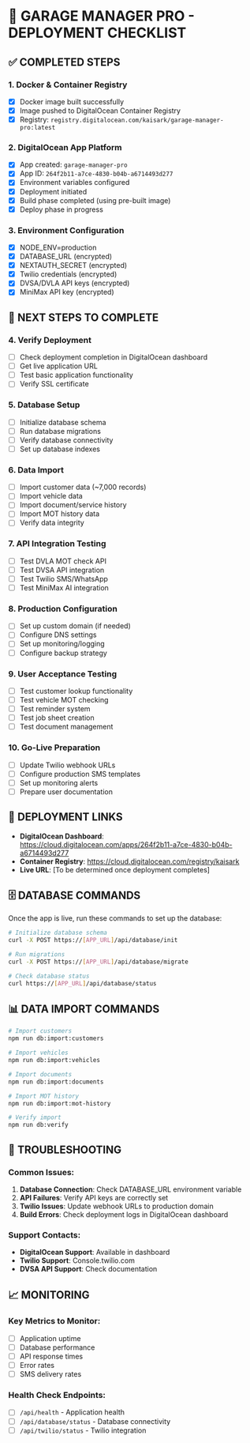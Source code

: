# 🚀 GARAGE MANAGER PRO - DEPLOYMENT CHECKLIST

## ✅ COMPLETED STEPS

### 1. Docker & Container Registry
- [x] Docker image built successfully
- [x] Image pushed to DigitalOcean Container Registry
- [x] Registry: `registry.digitalocean.com/kaisark/garage-manager-pro:latest`

### 2. DigitalOcean App Platform
- [x] App created: `garage-manager-pro`
- [x] App ID: `264f2b11-a7ce-4830-b04b-a6714493d277`
- [x] Environment variables configured
- [x] Deployment initiated
- [x] Build phase completed (using pre-built image)
- [x] Deploy phase in progress

### 3. Environment Configuration
- [x] NODE_ENV=production
- [x] DATABASE_URL (encrypted)
- [x] NEXTAUTH_SECRET (encrypted)
- [x] Twilio credentials (encrypted)
- [x] DVSA/DVLA API keys (encrypted)
- [x] MiniMax API key (encrypted)

## 🔄 NEXT STEPS TO COMPLETE

### 4. Verify Deployment
- [ ] Check deployment completion in DigitalOcean dashboard
- [ ] Get live application URL
- [ ] Test basic application functionality
- [ ] Verify SSL certificate

### 5. Database Setup
- [ ] Initialize database schema
- [ ] Run database migrations
- [ ] Verify database connectivity
- [ ] Set up database indexes

### 6. Data Import
- [ ] Import customer data (~7,000 records)
- [ ] Import vehicle data
- [ ] Import document/service history
- [ ] Import MOT history data
- [ ] Verify data integrity

### 7. API Integration Testing
- [ ] Test DVLA MOT check API
- [ ] Test DVSA API integration
- [ ] Test Twilio SMS/WhatsApp
- [ ] Test MiniMax AI integration

### 8. Production Configuration
- [ ] Set up custom domain (if needed)
- [ ] Configure DNS settings
- [ ] Set up monitoring/logging
- [ ] Configure backup strategy

### 9. User Acceptance Testing
- [ ] Test customer lookup functionality
- [ ] Test vehicle MOT checking
- [ ] Test reminder system
- [ ] Test job sheet creation
- [ ] Test document management

### 10. Go-Live Preparation
- [ ] Update Twilio webhook URLs
- [ ] Configure production SMS templates
- [ ] Set up monitoring alerts
- [ ] Prepare user documentation

## 📱 DEPLOYMENT LINKS

- **DigitalOcean Dashboard**: https://cloud.digitalocean.com/apps/264f2b11-a7ce-4830-b04b-a6714493d277
- **Container Registry**: https://cloud.digitalocean.com/registry/kaisark
- **Live URL**: [To be determined once deployment completes]

## 🗄️ DATABASE COMMANDS

Once the app is live, run these commands to set up the database:

```bash
# Initialize database schema
curl -X POST https://[APP_URL]/api/database/init

# Run migrations
curl -X POST https://[APP_URL]/api/database/migrate

# Check database status
curl https://[APP_URL]/api/database/status
```

## 📊 DATA IMPORT COMMANDS

```bash
# Import customers
npm run db:import:customers

# Import vehicles  
npm run db:import:vehicles

# Import documents
npm run db:import:documents

# Import MOT history
npm run db:import:mot-history

# Verify import
npm run db:verify
```

## 🔧 TROUBLESHOOTING

### Common Issues:
1. **Database Connection**: Check DATABASE_URL environment variable
2. **API Failures**: Verify API keys are correctly set
3. **Twilio Issues**: Update webhook URLs to production domain
4. **Build Errors**: Check deployment logs in DigitalOcean dashboard

### Support Contacts:
- **DigitalOcean Support**: Available in dashboard
- **Twilio Support**: Console.twilio.com
- **DVSA API Support**: Check documentation

## 📈 MONITORING

### Key Metrics to Monitor:
- [ ] Application uptime
- [ ] Database performance
- [ ] API response times
- [ ] Error rates
- [ ] SMS delivery rates

### Health Check Endpoints:
- [ ] `/api/health` - Application health
- [ ] `/api/database/status` - Database connectivity
- [ ] `/api/twilio/status` - Twilio integration
